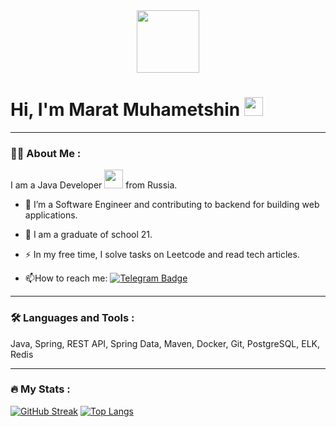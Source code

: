 <div id="header" align="center">
  <img src="https://i.giphy.com/media/v1.Y2lkPTc5MGI3NjExenNqdXk1cXJwcGVmbjVmdGVvdm1tbXh3ejJ0Mm9ndjN5Zjc5OW93biZlcD12MV9pbnRlcm5hbF9naWZfYnlfaWQmY3Q9Zw/QDjpIL6oNCVZ4qzGs7/giphy.gif" width="100"/>
</div>
<h1>
  Hi, I'm Marat Muhametshin
  <img src="https://media.giphy.com/media/hvRJCLFzcasrR4ia7z/giphy.gif" width="30px"/>
</h1>

---
### :woman_technologist: About Me :
I am a Java Developer <img src="https://media.giphy.com/media/WUlplcMpOCEmTGBtBW/giphy.gif" width="30"> from Russia.
- :telescope: I’m a Software Engineer and contributing to backend for building web applications.

- :seedling: I am a graduate of school 21.

- :zap: In my free time, I solve tasks on Leetcode and read tech articles.

- :mailbox:How to reach me: [![Telegram Badge](https://img.shields.io/badge/MaratMuhametshin-blue?style=flat&logo=Telegram&logoColor=white)](https://t.me/MaratMuhametshin)

---

### :hammer_and_wrench: Languages and Tools :

Java, Spring, REST API, Spring Data, Maven, Docker, Git, PostgreSQL, ELK, Redis

---

### :fire: My Stats :

[![GitHub Streak](https://streak-stats.demolab.com?user=MuhametshinMA&theme=transparent&hide_border=true&mode=weekly&fire=FF2222&dates=2C68F6&currStreakLabel=2C68F6&currStreakNum=2C68F6)](https://git.io/streak-stats)
[![Top Langs](https://github-readme-stats.vercel.app/api/top-langs/?username=MuhametshinMA&layout=compact&theme=vision-friendly-dark)](https://github.com/anuraghazra/github-readme-stats)
